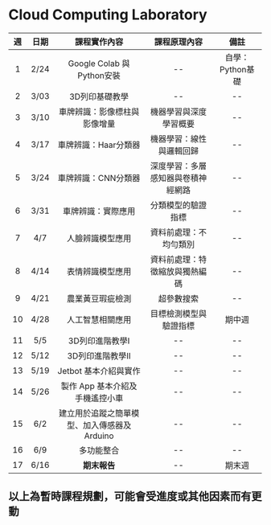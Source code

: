 # Cloud Computing Laboratory
 
| 週 | 日期 | 課程實作內容 | 課程原理內容 | 備註 |
| :----: | :----: | :----: | :----: | :----: | 
| 1 | 2/24 | Google Colab 與 Python安裝 | -- | 自學：Python基礎 | 
| 2 | 3/03 | 3D列印基礎教學 | -- | -- |
| 3 | 3/10 | 車牌辨識：影像標柱與影像增量 | 機器學習與深度學習概要| -- |
| 4 | 3/17 | 車牌辨識：Haar分類器 | 機器學習：線性與邏輯回歸 | -- |
| 5 | 3/24 | 車牌辨識：CNN分類器 | 深度學習：多層感知器與卷積神經網路 | -- |
| 6 | 3/31 | 車牌辨識：實際應用 | 分類模型的驗證指標 | -- |
| 7 | 4/7 | 人臉辨識模型應用 | 資料前處理：不均勻類別 | -- |
| 8 | 4/14 | 表情辨識模型應用 | 資料前處理：特徵縮放與獨熱編碼 | -- |
| 9 | 4/21 | 農業黃豆瑕疵檢測 | 超參數搜索 | -- |
| 10 | 4/28 | 人工智慧相關應用 | 目標檢測模型與驗證指標 | 期中週 |
| 11 | 5/5 | 3D列印進階教學I | -- | -- |
| 12 | 5/12 | 3D列印進階教學II | -- | -- |
| 13 | 5/19 | Jetbot 基本介紹與實作 | -- | -- |
| 14 | 5/26 | 製作 App 基本介紹及手機遙控小車 | -- | -- |
| 15 | 6/2 | 建立用於追蹤之簡單模型、加入傳感器及 Arduino | -- | -- |
| 16 | 6/9 | 多功能整合 | -- | -- |
| 17 | 6/16 | **期末報告** | -- | 期末週 |

## 以上為暫時課程規劃，可能會受進度或其他因素而有更動

